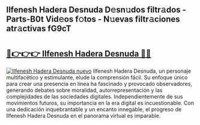 ## Ilfenesh Hadera Desnuda D𝚎sn𝚞dos filtr𝚊dos - Parts-B0t Vid𝚎os f𝚘tos - N𝚞evas filtr𝚊ciones atr𝚊ctivas fG9cT

# <h2><a href="http://mb0r2e.tromn.icu/?c=Ilfenesh+Hadera+Desnuda">🔗👉👉👉 Ilfenesh Hadera Desnuda 🔗🔗</a></h2>

[![Ilfenesh Hadera Desnuda nuevo](https://i.imgur.com/pEAQMta.gif)](http://mb0r2e.tromn.icu/?c=Ilfenesh+Hadera+Desnuda)
Ilfenesh Hadera Desnuda, un personaje multifacético y estimulante, elude la comprensión fácil. Su enfoque único para crear una presencia en línea ha fascinado y provocado observadores, generando debates sobre moralidad, autorrepresentación y las complejidades de las sociedades digitales. Independientemente de sus movimientos futuros, su importancia en la era digital es incuestionable. Con una dedicación inquebrantable y un encanto innegable, el progreso de Ilfenesh Hadera Desnuda en el panorama virtual es imparable.
